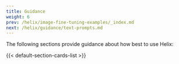 ```yaml
---
title: Guidance
weight: 6
prev: /helix/image-fine-tuning-examples/_index.md
next: /helix/guidance/text-prompts.md
---
```


The following sections provide guidance about how best to use Helix:

<!--more-->

{{< default-section-cards-list >}}